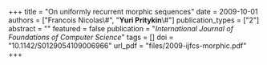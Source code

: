 +++
title = "On uniformly recurrent morphic sequences"
date = 2009-10-01
authors = ["Francois Nicolas\\#", "**Yuri Pritykin**\\#"]
publication_types = ["2"]
abstract = ""
featured = false
publication = "*International Journal of Foundations of Computer Science*"
tags = []
doi = "10.1142/S0129054109006966"
url_pdf = "files/2009-ijfcs-morphic.pdf"
+++

